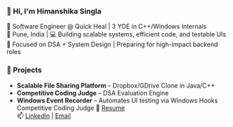 ### 👋 Hi, I'm Himanshika Singla

🔧 Software Engineer @ Quick Heal | 3 YOE in C++/Windows Internals  
📍 Pune, India | 💻 Building scalable systems, efficient code, and testable UIs  
🎯 Focused on DSA + System Design | Preparing for high-impact backend roles

### 🚀 Projects
- **Scalable File Sharing Platform** – Dropbox/GDrive Clone in Java/C++  
- **Competitive Coding Judge** – DSA Evaluation Engine
- **Windows Event Recorder** – Automates UI testing via Windows Hooks  
Competitive Coding Judge
📄 [Resume](https://your-resume-link)  
📫 [LinkedIn](https://www.linkedin.com/in/himanshika-singla-b35445202/) | [Email](himanshikasingla2001@gmail.com)
